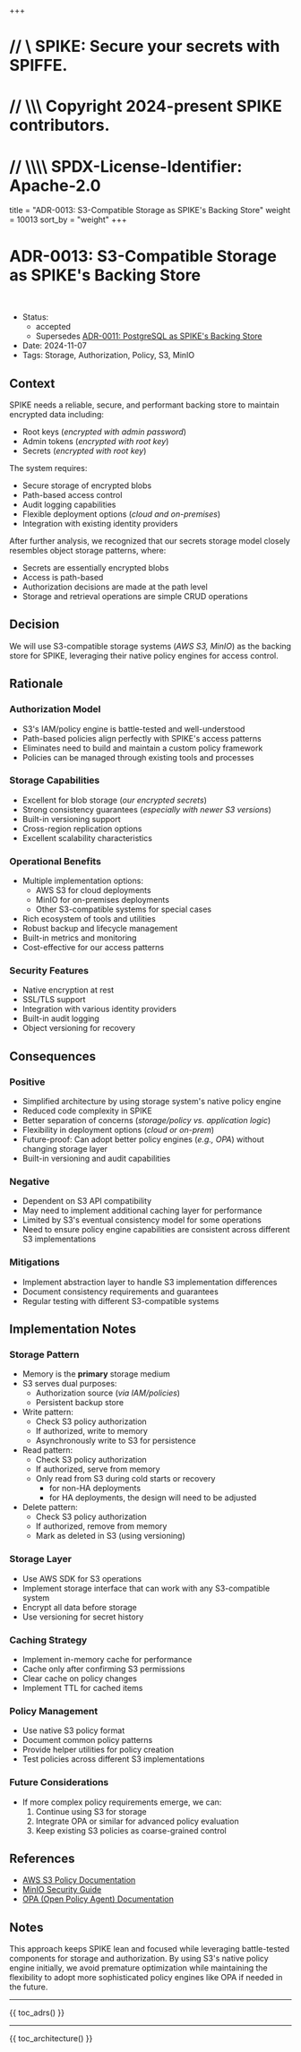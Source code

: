+++
# //    \\ SPIKE: Secure your secrets with SPIFFE.
# //  \\\\\ Copyright 2024-present SPIKE contributors.
# // \\\\\\\ SPDX-License-Identifier: Apache-2.0

title = "ADR-0013: S3-Compatible Storage as SPIKE's Backing Store"
weight = 10013
sort_by = "weight"
+++

# ADR-0013: S3-Compatible Storage as SPIKE's Backing Store

<br style="clear:both" />

- Status:
  - accepted
  - Supersedes [ADR-0011: PostgreSQL as SPIKE's Backing Store](adrs/adr-0011.md)
- Date: 2024-11-07
- Tags: Storage, Authorization, Policy, S3, MinIO

## Context

SPIKE needs a reliable, secure, and performant backing store to maintain encrypted 
data including:
* Root keys (*encrypted with admin password*)
* Admin tokens (*encrypted with root key*)
* Secrets (*encrypted with root key*)

The system requires:
* Secure storage of encrypted blobs
* Path-based access control
* Audit logging capabilities
* Flexible deployment options (*cloud and on-premises*)
* Integration with existing identity providers

After further analysis, we recognized that our secrets storage model closely 
resembles object storage patterns, where:
* Secrets are essentially encrypted blobs
* Access is path-based
* Authorization decisions are made at the path level
* Storage and retrieval operations are simple CRUD operations

## Decision

We will use S3-compatible storage systems (*AWS S3, MinIO*) as the backing 
store for SPIKE, leveraging their native policy engines for access control.

## Rationale

### Authorization Model
* S3's IAM/policy engine is battle-tested and well-understood
* Path-based policies align perfectly with SPIKE's access patterns
* Eliminates need to build and maintain a custom policy framework
* Policies can be managed through existing tools and processes

### Storage Capabilities
* Excellent for blob storage (*our encrypted secrets*)
* Strong consistency guarantees (*especially with newer S3 versions*)
* Built-in versioning support
* Cross-region replication options
* Excellent scalability characteristics

### Operational Benefits
* Multiple implementation options:
  * AWS S3 for cloud deployments
  * MinIO for on-premises deployments
  * Other S3-compatible systems for special cases
* Rich ecosystem of tools and utilities
* Robust backup and lifecycle management
* Built-in metrics and monitoring
* Cost-effective for our access patterns

### Security Features
* Native encryption at rest
* SSL/TLS support
* Integration with various identity providers
* Built-in audit logging
* Object versioning for recovery

## Consequences

### Positive
* Simplified architecture by using storage system's native policy engine
* Reduced code complexity in SPIKE
* Better separation of concerns (*storage/policy vs. application logic*)
* Flexibility in deployment options (*cloud or on-prem*)
* Future-proof: Can adopt better policy engines (*e.g., OPA*) without changing 
  storage layer
* Built-in versioning and audit capabilities

### Negative
* Dependent on S3 API compatibility
* May need to implement additional caching layer for performance
* Limited by S3's eventual consistency model for some operations
* Need to ensure policy engine capabilities are consistent across different 
  S3 implementations

### Mitigations
* Implement abstraction layer to handle S3 implementation differences
* Document consistency requirements and guarantees
* Regular testing with different S3-compatible systems

## Implementation Notes

### Storage Pattern
* Memory is the **primary** storage medium
* S3 serves dual purposes:
  * Authorization source (*via IAM/policies*)
  * Persistent backup store
* Write pattern:
  * Check S3 policy authorization
  * If authorized, write to memory
  * Asynchronously write to S3 for persistence
* Read pattern:
  * Check S3 policy authorization
  * If authorized, serve from memory
  * Only read from S3 during cold starts or recovery 
    * for non-HA deployments
    * for HA deployments, the design will need to be adjusted
* Delete pattern:
  * Check S3 policy authorization
  * If authorized, remove from memory
  * Mark as deleted in S3 (using versioning)

### Storage Layer
* Use AWS SDK for S3 operations
* Implement storage interface that can work with any S3-compatible system
* Encrypt all data before storage
* Use versioning for secret history

### Caching Strategy
* Implement in-memory cache for performance
* Cache only after confirming S3 permissions
* Clear cache on policy changes
* Implement TTL for cached items

### Policy Management
* Use native S3 policy format
* Document common policy patterns
* Provide helper utilities for policy creation
* Test policies across different S3 implementations

### Future Considerations
* If more complex policy requirements emerge, we can:
  1. Continue using S3 for storage
  2. Integrate OPA or similar for advanced policy evaluation
  3. Keep existing S3 policies as coarse-grained control

## References
* [AWS S3 Policy Documentation](https://docs.aws.amazon.com/AmazonS3/latest/userguide/s3-bucket-policy.html)
* [MinIO Security Guide](https://docs.min.io/docs/minio-security-guide.html)
* [OPA (Open Policy Agent) Documentation](https://www.openpolicyagent.org/docs/latest/)

## Notes

This approach keeps SPIKE lean and focused while leveraging battle-tested 
components for storage and authorization. By using S3's native policy engine 
initially, we avoid premature optimization while maintaining the flexibility to 
adopt more sophisticated policy engines like OPA if needed in the future.

----

{{ toc_adrs() }}

----

{{ toc_architecture() }}
